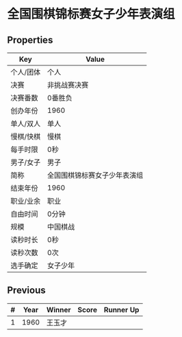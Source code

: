 # 全国围棋锦标赛女子少年表演组

## Properties

| Key | Value |
| --- | ----- |
| 个人/团体 | 个人 |
| 决赛 | 非挑战赛决赛 |
| 决赛番数 | 0番胜负 |
| 创办年份 | 1960 |
| 单人/双人 | 单人 |
| 慢棋/快棋 | 慢棋 |
| 每手时限 | 0秒 |
| 男子/女子 | 男子 |
| 简称 | 全国围棋锦标赛女子少年表演组 |
| 结束年份 | 1960 |
| 职业/业余 | 职业 |
| 自由时间 | 0分钟 |
| 规模 | 中国棋战 |
| 读秒时长 | 0秒 |
| 读秒次数 | 0次 |
| 选手确定 | 女子少年 |

## Previous

| # | Year | Winner | Score | Runner Up |
| --- | --- | --- | --- | --- |
| 1 | 1960 | 王玉才 |  |  |

